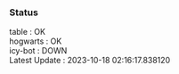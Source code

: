 ### Status


table : OK  
hogwarts : OK  
icy-bot : DOWN  
Latest Update : 2023-10-18 02:16:17.838120
